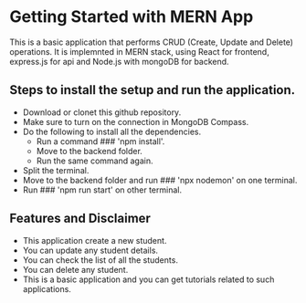 # Getting Started with MERN App
This is a basic application that performs CRUD (Create, Update and Delete) operations. It is implemnted in MERN stack, using React for frontend, express.js for api and Node.js with mongoDB for backend.

## Steps to install the setup and run the application.
- Download or clonet this github repository.
- Make sure to turn on the connection in MongoDB Compass.
- Do the following to install all the dependencies.
    - Run a command ### 'npm install'.
    - Move to the backend folder.
    - Run the same command again.
- Split the terminal.
- Move to the backend folder and run ### 'npx nodemon' on one terminal.
- Run ### 'npm run start' on other terminal.

## Features and Disclaimer
- This application create a new student.
- You can update any student details.
- You can check the list of all the students.
- You can delete any student.
- This is a basic application and you can get tutorials related to such applications.
